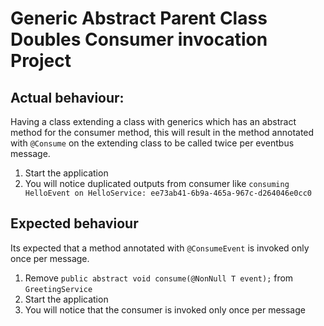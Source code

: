 # Generic Abstract Parent Class Doubles Consumer invocation Project

## Actual behaviour:
Having a class extending a class with generics which has an abstract method for the consumer method, this will result in the method annotated with `@Consume` on the extending class to be called twice per eventbus message.

1. Start the application
2. You will notice duplicated outputs from consumer like `consuming HelloEvent on HelloService: ee73ab41-6b9a-465a-967c-d264046e0cc0`

## Expected behaviour
Its expected that a method annotated with `@ConsumeEvent` is invoked only once per message.

1. Remove `public abstract void consume(@NonNull T event);` from `GreetingService`
2. Start the application
3. You will notice that the consumer is invoked only once per message

